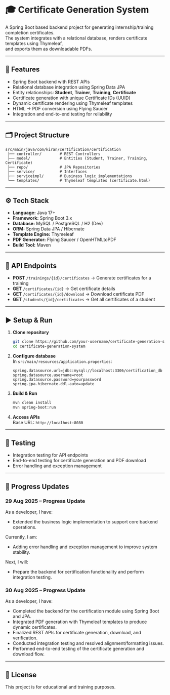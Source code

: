 # 🎓 Certificate Generation System

A Spring Boot based backend project for generating internship/training completion certificates.  
The system integrates with a relational database, renders certificate templates using Thymeleaf,  
and exports them as downloadable PDFs.

---

## 🚀 Features

- Spring Boot backend with REST APIs  
- Relational database integration using Spring Data JPA  
- Entity relationships: **Student**, **Trainer**, **Training**, **Certificate**  
- Certificate generation with unique Certificate IDs (UUID)  
- Dynamic certificate rendering using Thymeleaf templates  
- HTML → PDF conversion using Flying Saucer  
- Integration and end-to-end testing for reliability  

---

## 🗂️ Project Structure

```
src/main/java/com/kiran/certification/certification
 ├── controller/        # REST Controllers
 ├── model/             # Entities (Student, Trainer, Training, Certificate)
 ├── repo/              # JPA Repositories
 ├── service/           # Interfaces
 ├── serviceimpl/       # Business logic implementations
 └── templates/         # Thymeleaf templates (certificate.html)
```

---

## ⚙️ Tech Stack

- **Language:** Java 17+  
- **Framework:** Spring Boot 3.x  
- **Database:** MySQL / PostgreSQL / H2 (Dev)  
- **ORM:** Spring Data JPA / Hibernate  
- **Template Engine:** Thymeleaf  
- **PDF Generator:** Flying Saucer / OpenHTMLtoPDF  
- **Build Tool:** Maven  

---

## 📌 API Endpoints

- **POST** `/trainings/{id}/certificates` → Generate certificates for a training  
- **GET** `/certificates/{id}` → Get certificate details  
- **GET** `/certificates/{id}/download` → Download certificate PDF  
- **GET** `/students/{id}/certificates` → Get all certificates of a student  

---

## ▶️ Setup & Run

1. **Clone repository**
   ```bash
   git clone https://github.com/your-username/certificate-generation-system.git
   cd certificate-generation-system
   ```

2. **Configure database**  
   In `src/main/resources/application.properties`:
   ```properties
   spring.datasource.url=jdbc:mysql://localhost:3306/certification_db
   spring.datasource.username=root
   spring.datasource.password=yourpassword
   spring.jpa.hibernate.ddl-auto=update
   ```

3. **Build & Run**
   ```bash
   mvn clean install
   mvn spring-boot:run
   ```

4. **Access APIs**  
   Base URL: `http://localhost:8080`

---

## 🧪 Testing

- Integration testing for API endpoints  
- End-to-end testing for certificate generation and PDF download  
- Error handling and exception management  

---

## 📅 Progress Updates

### 29 Aug 2025 – Progress Update  
As a developer, I have:  
- Extended the business logic implementation to support core backend operations.  

Currently, I am:  
- Adding error handling and exception management to improve system stability.  

Next, I will:  
- Prepare the backend for certification functionality and perform integration testing.  

### 30 Aug 2025 – Progress Update  
As a developer, I have:  
- Completed the backend for the certification module using Spring Boot and JPA.  
- Integrated PDF generation with Thymeleaf templates to produce dynamic certificates.  
- Finalized REST APIs for certificate generation, download, and verification.  
- Conducted integration testing and resolved alignment/formatting issues.  
- Performed end-to-end testing of the certificate generation and download flow.  

---

## 📄 License

This project is for educational and training purposes.

